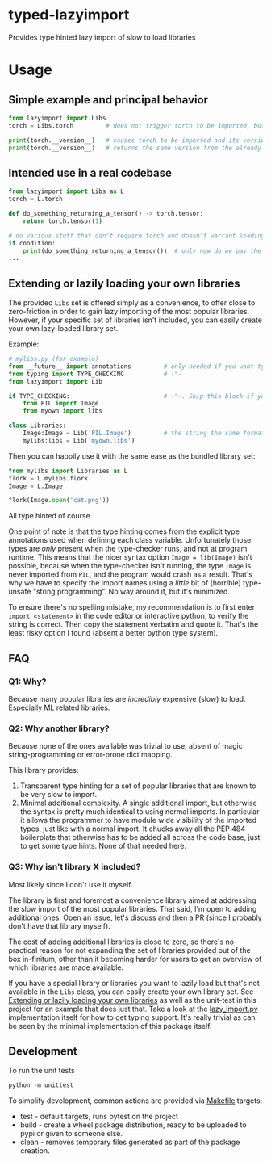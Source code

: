 
# typed-lazyimport

Provides type hinted lazy import of slow to load libraries

# Usage

## Simple example and principal behavior

```python
from lazyimport import Libs
torch = Libs.torch         # does not trigger torch to be imported, but torch is still a typed variable

print(torch.__version__)   # causes torch to be imported and its version is then returned
print(torch.__version__)   # returns the same version from the already loaded library
```

## Intended use in a real codebase

```python
from lazyimport import Libs as L
torch = L.torch

def do_something_returning_a_tensor() -> torch.tensor:
    return torch.tensor(1)

# do various stuff that don't require torch and doesn't warrant loading it.
if condition:
    print(do_something_returning_a_tensor())  # only now do we pay the price for importing torch, since it adds value.
...
```

## Extending or lazily loading your own libraries

The provided `Libs` set is offered simply as a convenience, to offer close to zero-friction in order to gain lazy
importing of the most popular libraries. However, if your specific set of libraries isn't included, you can easily
create your own lazy-loaded library set.

Example:

```python
# mylibs.py (for example)
from __future__ import annotations         # only needed if you want type hints
from typing import TYPE_CHECKING           # -"-
from lazyimport import Lib

if TYPE_CHECKING:                          # -"-. Skip this block if you don't need type hints.
    from PIL import Image
    from myown import libs

class Libraries:
    Image:Image = Lib('PIL.Image')         # the string the same format as "import" requires.
    mylibs:libs = Lib('myown.libs')
```

Then you can happily use it with the same ease as the bundled library set:

```python
from mylibs import Libraries as L
flork = L.mylibs.flork
Image = L.Image

flork(Image.open('cat.png'))
```

All type hinted of course.

One point of note is that the type hinting comes from the explicit type annotations used when defining each class variable.
Unfortunately those types are _only_ present when the type-checker runs, and not at program runtime.
This means that the nicer syntax option `Image = lib(Image)` isn't possible, because when the type-checker isn't running,
the type `Image` is never imported from `PIL`, and the program would crash as a result. That's why we have to specify the
import names using a _little_ bit of (horrible) type-unsafe "string programming". No way around it, but it's minimized.

To ensure there's no spelling mistake, my recommendation is to first enter `import <statement>` in the code editor or
interactive python, to verify the string is correct. Then copy the statement verbatim and quote it. That's the
least risky option I found (absent a better python type system).

## FAQ

### Q1: Why?

Because many popular libraries are _incredibly_ expensive (slow) to load. Especially ML related libraries.

### Q2: Why another library?

Because none of the ones available was trivial to use, absent of magic string-programming or error-prone dict mapping.

This library provides:

1. Transparent type hinting for a set of popular libraries that are known to be very slow to import.
2. Minimal additional complexity. A single additional import, but otherwise the syntax is pretty much identical to using 
   normal imports. In particular it allows the programmer to have module wide visibility of the imported types, just like
   with a normal import. It chucks away all the PEP 484 boilerplate that otherwise has to be added all across the code
   base, just to get some type hints. None of that needed here.

### Q3: Why isn't library X included?

Most likely since I don't use it myself.

The library is first and foremost a convenience library aimed at addressing the slow import of the most popular libraries. 
That said, I'm open to adding additional ones. Open an issue, let's discuss and then a PR (since I probably don't have
that library myself).

The cost of adding additional libraries is close to zero, so there's no practical reason for not expanding the set of
libraries provided out of the box in-finitum, other than it becoming harder for users to get an overview of which libraries
are made available.

If you have a special library or libraries you want to lazily load but that's not available in the `Libs` class, you can
easily create your own library set. 
See [Extending or lazily loading your own libraries](#extending-or-lazily-loading-your-own-libraries) 
as well as the unit-test in this project for an example that does just that. Take a look at the 
[lazy_import.py](./lazyimport/lazy_import.py) implementation itself for how to get typing support. It's really trivial
as can be seen by the minimal implementation of this package itself.


## Development

To run the unit tests

```python
python -m unittest
```

To simplify development, common actions are provided via [Makefile](Makefile) targets:

* test - default targets, runs pytest on the project
* build - create a wheel package distribution, ready to be uploaded to pypi or given to someone else.
* clean - removes temporary files generated as part of the package creation.
